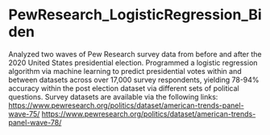 # PewResearch_LogisticRegression_Biden
Analyzed two waves of Pew Research survey data from before and after the 2020 United States presidential election. Programmed a logistic regression algorithm via machine learning to predict presidential votes within and between datasets across over 17,000 survey respondents, yielding 78-94% accuracy within the post election dataset via different sets of political questions. Survey datasets are available via the following links:
https://www.pewresearch.org/politics/dataset/american-trends-panel-wave-75/
https://www.pewresearch.org/politics/dataset/american-trends-panel-wave-78/

